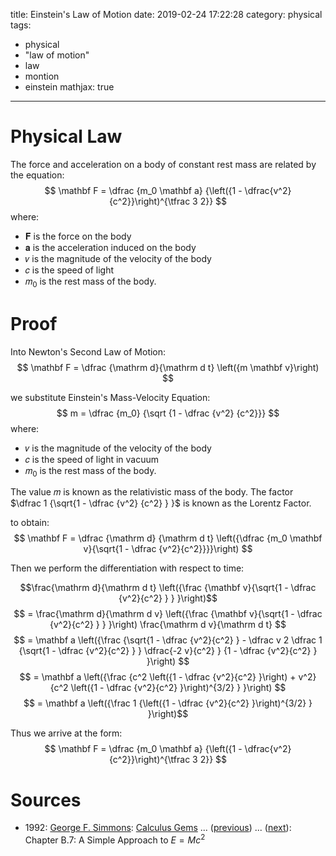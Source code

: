 title: Einstein's Law of Motion 
date: 2019-02-24 17:22:28
category: physical
tags:
 - physical
 - "law of motion"
 - law
 - montion
 - einstein
mathjax: true
---

# Physical Law
The force and acceleration on a body of constant rest mass are related by the equation:
$$
\mathbf F = \dfrac {m_0 \mathbf a} {\left({1 - \dfrac{v^2}{c^2}}\right)^{\tfrac 3 2}}
$$
where:
- 𝐅 is the force on the body
- 𝐚 is the acceleration induced on the body
- 𝑣 is the magnitude of the velocity of the body
- 𝑐 is the speed of light
- 𝑚<sub>0</sub> is the rest mass of the body.

# Proof
Into Newton's Second Law of Motion:
$$
\mathbf F = \dfrac {\mathrm d}{\mathrm d t} \left({m \mathbf v}\right)
$$

we substitute Einstein's Mass-Velocity Equation:
$$
m = \dfrac {m_0} {\sqrt {1 - \dfrac {v^2} {c^2}}}
$$
where:
- 𝑣 is the magnitude of the velocity of the body
- 𝑐 is the speed of light in vacuum
- 𝑚<sub>0</sub> is the rest mass of the body.

The value 𝑚 is known as the relativistic mass of the body.
The factor $\dfrac 1 {\sqrt{1 - \dfrac {v^2} {c^2} } }$ is known as the Lorentz Factor.

to obtain:
$$
\mathbf F = \dfrac {\mathrm d} {\mathrm d t} \left({\dfrac {m_0 \mathbf v}{\sqrt{1 - \dfrac {v^2}{c^2}}}}\right)
$$

Then we perform the differentiation with respect to time:

$$\frac{\mathrm d}{\mathrm d t} \left({\frac {\mathbf v}{\sqrt{1 - \dfrac {v^2}{c^2} } } }\right)$$ $$ = \frac{\mathrm d}{\mathrm d v} \left({\frac {\mathbf v}{\sqrt{1 - \dfrac {v^2}{c^2} } } }\right) \frac{\mathrm d v}{\mathrm d t} $$
$$ = \mathbf a \left({\frac {\sqrt{1 - \dfrac {v^2}{c^2} } - \dfrac v 2 \dfrac 1 {\sqrt{1 - \dfrac {v^2}{c^2} } } \dfrac{-2 v}{c^2} } {1 - \dfrac {v^2}{c^2} } }\right) $$
$$ = \mathbf a \left({\frac {c^2 \left({1 - \dfrac {v^2}{c^2} }\right) + v^2} {c^2 \left({1 - \dfrac {v^2}{c^2} }\right)^{3/2} } }\right) $$
$$ = \mathbf a \left({\frac 1 {\left({1 - \dfrac {v^2}{c^2} }\right)^{3/2} } }\right)$$

Thus we arrive at the form:
$$
\mathbf F = \dfrac {m_0 \mathbf a} {\left({1 - \dfrac{v^2}{c^2}}\right)^{\tfrac 3 2}}
$$


# Sources
- 1992: [George F. Simmons](https://proofwiki.org/wiki/Mathematician:George_F._Simmons): [Calculus Gems](https://proofwiki.org/wiki/Book:George_F._Simmons/Calculus_Gems) ... ([previous](https://proofwiki.org/wiki/Definition:Linear_Momentum)) ... ([next](https://proofwiki.org/wiki/Einstein%27s_Law_of_Motion)): Chapter B.7: A Simple Approach to $E = M c^2$


